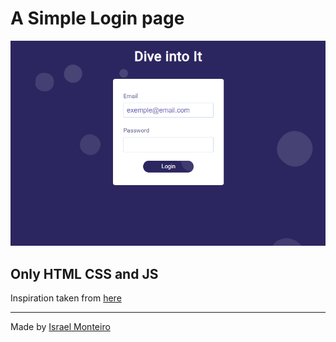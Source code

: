 # A Simple Login page 

<img src="./.github/home.gif">

## Only HTML CSS and JS

Inspiration taken from <a href='https://github.com/Rocketseat/youtube-form-animate-css-js-puro'>here</a>

------
Made by <a href='https://github.com/israelmbg'>Israel Monteiro<a>